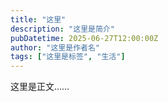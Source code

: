 ```yaml
---
title: "这里"
description: "这里是简介"
pubDatetime: 2025-06-27T12:00:00Z
author: "这里是作者名"
tags: ["这里是标签", "生活"]
---
```

这里是正文……
